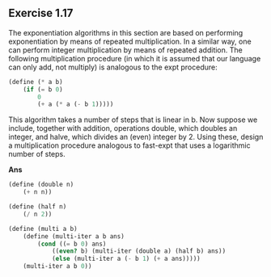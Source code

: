 ## Exercise 1.17

The exponentiation algorithms in this section are based on performing exponentiation by means of repeated multiplication. In a similar way, one can perform integer multiplication by means of repeated addition. The following multiplication procedure (in which it is assumed that our language can only add, not multiply) is analogous to the expt procedure:

```scheme
(define (* a b)
    (if (= b 0)
        0
        (+ a (* a (- b 1)))))
```

This algorithm takes a number of steps that is linear in b. Now suppose we include, together with addition, operations double, which doubles an integer, and halve, which divides an (even) integer by 2. Using these, design a multiplication procedure analogous to fast-expt that uses a logarithmic number of steps.

**Ans**

```scheme
(define (double n)
    (+ n n))

(define (half n)
    (/ n 2))

(define (multi a b)
    (define (multi-iter a b ans)
        (cond ((= b 0) ans)
            ((even? b) (multi-iter (double a) (half b) ans))
            (else (multi-iter a (- b 1) (+ a ans)))))
    (multi-iter a b 0))
```
